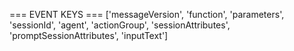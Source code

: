 === EVENT KEYS === ['messageVersion', 'function', 'parameters', 'sessionId', 'agent', 'actionGroup', 'sessionAttributes', 'promptSessionAttributes', 'inputText']

